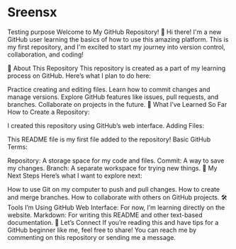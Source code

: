 # Sreensx
Testing purpose 
Welcome to My GitHub Repository! 👋
Hi there! I'm a new GitHub user learning the basics of how to use this amazing platform. This is my first repository, and I'm excited to start my journey into version control, collaboration, and coding!

📘 About This Repository
This repository is created as a part of my learning process on GitHub.
Here’s what I plan to do here:

Practice creating and editing files.
Learn how to commit changes and manage versions.
Explore GitHub features like issues, pull requests, and branches.
Collaborate on projects in the future.
🌟 What I’ve Learned So Far
How to Create a Repository:

I created this repository using GitHub’s web interface.
Adding Files:

This README file is my first file added to the repository!
Basic GitHub Terms:

Repository: A storage space for my code and files.
Commit: A way to save my changes.
Branch: A separate workspace for trying new things.
🚀 My Next Steps
Here’s what I want to explore next:

How to use Git on my computer to push and pull changes.
How to create and merge branches.
How to collaborate with others on GitHub projects.
🛠️ Tools I’m Using
GitHub Web Interface: For now, I’m learning directly on the website.
Markdown: For writing this README and other text-based documentation.
💬 Let’s Connect
If you’re reading this and have tips for a GitHub beginner like me, feel free to share! You can reach me by commenting on this repository or sending me a message.

